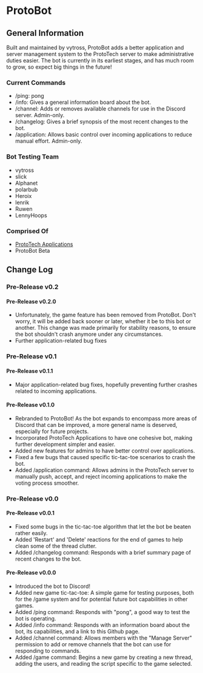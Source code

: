 # ProtoBot


## General Information
Built and maintained by vytross, ProtoBot adds a better application and server management system to the ProtoTech server to make administrative duties easier. The bot is currently in its earliest stages, and has much room to grow, so expect big things in the future!
### Current Commands
- /ping: pong  
- /info: Gives a general information board about the bot.  
- /channel: Adds or removes available channels for use in the Discord server. Admin-only.
- /changelog: Gives a brief synopsis of the most recent changes to the bot.
- /application: Allows basic control over incoming applications to reduce manual effort. Admin-only.
### Bot Testing Team
- vytross
- slick
- Alphanet
- polarbub
- Heroix
- lenrik
- Ruwen
- LennyHoops
### Comprised Of
- [ProtoTech Applications](https://github.com/vytross/app-bot)
- ProtoBot Beta
 
## Change Log
### Pre-Release v0.2
#### Pre-Release v0.2.0
- Unfortunately, the game feature has been removed from ProtoBot. Don't worry, it will be added back sooner or later, whether it be to this bot or another. This change was made primarily for stability reasons, to ensure the bot shouldn't crash anymore under any circumstances.
- Further application-related bug fixes
### Pre-Release v0.1
#### Pre-Release v0.1.1
- Major application-related bug fixes, hopefully preventing further crashes related to incoming applications.
#### Pre-Release v0.1.0
- Rebranded to ProtoBot! As the bot expands to encompass more areas of Discord that can be improved, a more general name is deserved, especially for future projects.
- Incorporated ProtoTech Applications to have one cohesive bot, making further development simpler and easier.
- Added new features for admins to have better control over applications.
- Fixed a few bugs that caused specific tic-tac-toe scenarios to crash the bot.
- Added /application command: Allows admins in the ProtoTech server to manually push, accept, and reject incoming applications to make the voting process smoother.
### Pre-Release v0.0
#### Pre-Release v0.0.1
- Fixed some bugs in the tic-tac-toe algorithm that let the bot be beaten rather easily.
- Added 'Restart' and 'Delete' reactions for the end of games to help clean some of the thread clutter.
- Added /changelog command: Responds with a brief summary page of recent changes to the bot.
#### Pre-Release v0.0.0
- Introduced the bot to Discord!
- Added new game tic-tac-toe: A simple game for testing purposes, both for the /game system and for potential future bot capabilities in other games.
- Added /ping command: Responds with "pong", a good way to test the bot is operating.
- Added /info command: Responds with an information board about the bot, its capabilities, and a link to this Github page.
- Added /channel command: Allows members with the "Manage Server" permission to add or remove channels that the bot can use for responding to commands.
- Added /game command: Begins a new game by creating a new thread, adding the users, and reading the script specific to the game selected.
